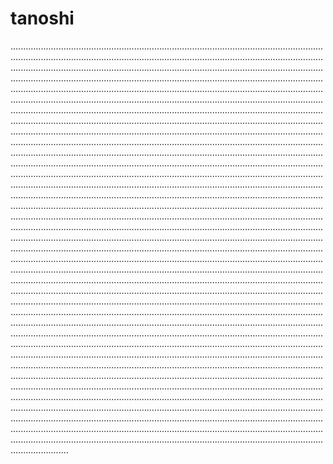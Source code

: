 # tanoshi

...............................................................................................................................................................................................................................................................................................................................................................................................................................................................................................................................................................................................................................................................................................................................................................................................................................................................................................................................................................................................................................................................................................................................................................................................................................................................................................................................................................................................................................................................................................................................................................................................................................................................................................................................................................................................................................................................................................................................................................................................................................................................................................................................................................................................................................................................................................................................................................................................................................................................................................................................................................................................................................................................................................................................................................................................................................................................................................................................................................................................................................................................................................................................................................................................................................................................................................................................................................................................................................................................................................................................................................................................................................................................................................................................................................................................................................................................................................................................................................................................................................................................................................................................................................................................................................................................................................................................................................................................................................................................................................................................................................................................................................................................................................................................................................................................................................................................................................................................